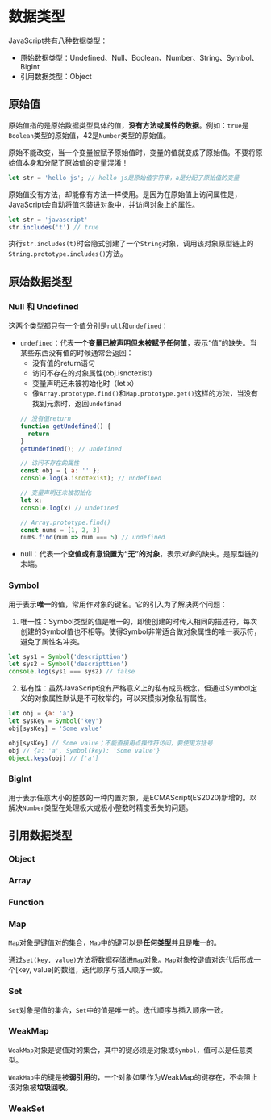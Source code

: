 # 数据类型
JavaScript共有八种数据类型：
- 原始数据类型：Undefined、Null、Boolean、Number、String、Symbol、BigInt
- 引用数据类型：Object
## 原始值
原始值指的是原始数据类型具体的值，**没有方法或属性的数据**。例如：`true`是`Boolean`类型的原始值，42是`Number`类型的原始值。

原始不能改变，当一个变量被赋予原始值时，变量的值就变成了原始值。不要将原始值本身和分配了原始值的变量混淆！
```javascript
let str = 'hello js'; // hello js是原始值字符串，a是分配了原始值的变量
```

原始值没有方法，却能像有方法一样使用。是因为在原始值上访问属性是，JavaScript会自动将值包装进对象中，并访问对象上的属性。
```javascript
let str = 'javascript'
str.includes('t') // true
```
执行`str.includes(t)`时会隐式创建了一个`String`对象，调用该对象原型链上的`String.prototype.includes()`方法。

## 原始数据类型
### Null 和 Undefined
这两个类型都只有一个值分别是`null`和`undefined`：
- `undefined`：代表**一个变量已被声明但未被赋予任何值**，表示“值”的缺失。当某些东西没有值的时候通常会返回：
  - 没有值的return语句
  - 访问不存在的对象属性(obj.isnotexist)
  - 变量声明还未被初始化时（let x）
  - 像`Array.prototype.find()`和`Map.prototype.get()`这样的方法，当没有找到元素时，返回`undefined`
  ```javascript
  // 没有值return
  function getUndefined() {
    return 
  }
  getUndefined(); // undefined

  // 访问不存在的属性
  const obj = { a: '' };
  console.log(a.isnotexist); // undefined

  // 变量声明还未被初始化
  let x;
  console.log(x) // undefined

  // Array.prototype.find()
  const nums = [1, 2, 3]
  nums.find(num => num === 5) // undefined
  ```
- null：代表一个**空值或有意设置为“无”的对象**，表示*对象*的缺失。是原型链的末端。
### Symbol
用于表示**唯一**的值，常用作对象的键名。它的引入为了解决两个问题：
1. 唯一性：Symbol类型的值是唯一的，即使创建的时传入相同的描述符，每次创建的Symbol值也不相等。使得Symbol非常适合做对象属性的唯一表示符，避免了属性名冲突。
  ```javascript
  let sys1 = Symbol('descripttion')
  let sys2 = Symbol('descripttion')
  console.log(sys1 === sys2) // false
  ```
2. 私有性：虽然JavaScript没有严格意义上的私有成员概念，但通过Symbol定义的对象属性默认是不可枚举的，可以来模拟对象私有属性。
  ```javascript
  let obj = {a: 'a'}
  let sysKey = Symbol('key')
  obj[sysKey] = 'Some value'

  obj[sysKey] // Some value；不能直接用点操作符访问，要使用方括号
  obj // {a: 'a', Symbol(key): 'Some value'}
  Object.keys(obj) // ['a']
  ```
### BigInt
用于表示任意大小的整数的一种内置对象，是ECMAScript(ES2020)新增的。以解决`Number`类型在处理极大或极小整数时精度丢失的问题。
## 引用数据类型
### Object
### Array
### Function
### Map
`Map`对象是键值对的集合，`Map`中的键可以是**任何类型**并且是**唯一**的。

通过`set(key, value)`方法将数据存储进`Map`对象。`Map`对象按键值对迭代后形成一个[key, value]的数组，迭代顺序与插入顺序一致。  
### Set
`Set`对象是值的集合，`Set`中的值是唯一的。迭代顺序与插入顺序一致。
### WeakMap
`WeakMap`对象是键值对的集合，其中的键必须是对象或`Symbol`，值可以是任意类型。

`WeakMap`中的键是被**弱引用**的，一个对象如果作为WeakMap的键存在，不会阻止该对象被**垃圾回收**。
### WeakSet